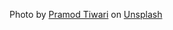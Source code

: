 Photo by <a href="https://unsplash.com/@pramodtiwari?utm_content=creditCopyText&utm_medium=referral&utm_source=unsplash">Pramod Tiwari</a> on <a href="https://unsplash.com/photos/graphical-user-interface-application-qK6p3PcOBGQ?utm_content=creditCopyText&utm_medium=referral&utm_source=unsplash">Unsplash</a>